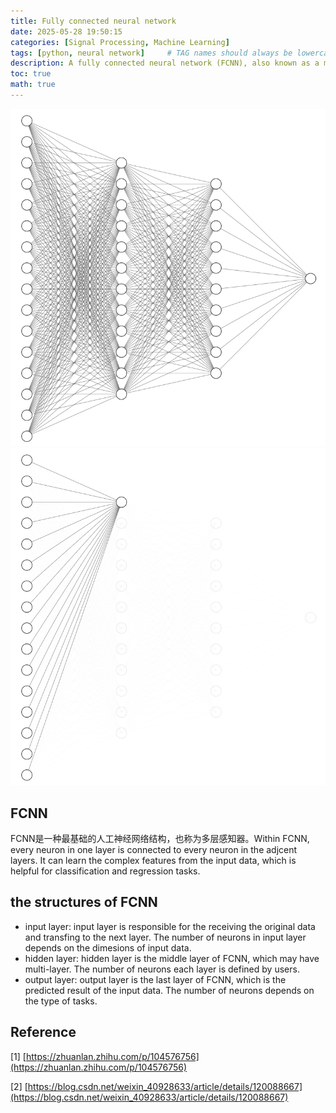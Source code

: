 ```yaml
---
title: Fully connected neural network  
date: 2025-05-28 19:50:15  
categories: [Signal Processing, Machine Learning]  
tags: [python, neural network]     # TAG names should always be lowercase  
description: A fully connected neural network (FCNN), also known as a multilayer perceptron (MLP, 多层感知器), is a type of artificial neural network where every neuron in one layer is connected to every neuron in the subsequent layer.    
toc: true  
math: true
---
```


![](../assets/images/20250704008_FCNN1.png)![](../assets/images/20250704008_FCNN2.png)

## FCNN

FCNN是一种最基础的人工神经网络结构，也称为多层感知器。Within FCNN, every neuron in one layer is connected to every neuron in the adjcent layers. It can learn the complex features from the input data, which is helpful for classification and regression tasks.

## the structures of FCNN

+ input layer: input layer is responsible for the receiving the original data and transfing to the next layer. The number of neurons in input layer depends on the dimesions of input data.
+ hidden layer: hidden layer is the middle layer of FCNN, which may have multi-layer. The number of neurons each layer is defined by users.
+ output layer: output layer is the last layer of FCNN, which is the predicted result of the input data. The number of neurons depends on the type of tasks.

## Reference

[1] [https://zhuanlan.zhihu.com/p/104576756](https://zhuanlan.zhihu.com/p/104576756)

[2] [https://blog.csdn.net/weixin_40928633/article/details/120088667](https://blog.csdn.net/weixin_40928633/article/details/120088667)

